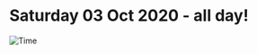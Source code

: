 # Saturday 03 Oct 2020 - all day!
![Time](https://github.com/rich-ctm/today/workflows/Time/badge.svg)
